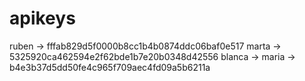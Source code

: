 # apikeys
ruben -> fffab829d5f0000b8cc1b4b0874ddc06baf0e517
marta -> 5325920ca462594e2f62bde1b7e20b0348d42556
blanca -> 
maria  -> b4e3b37d5dd50fe4c965f709aec4fd09a5b6211a